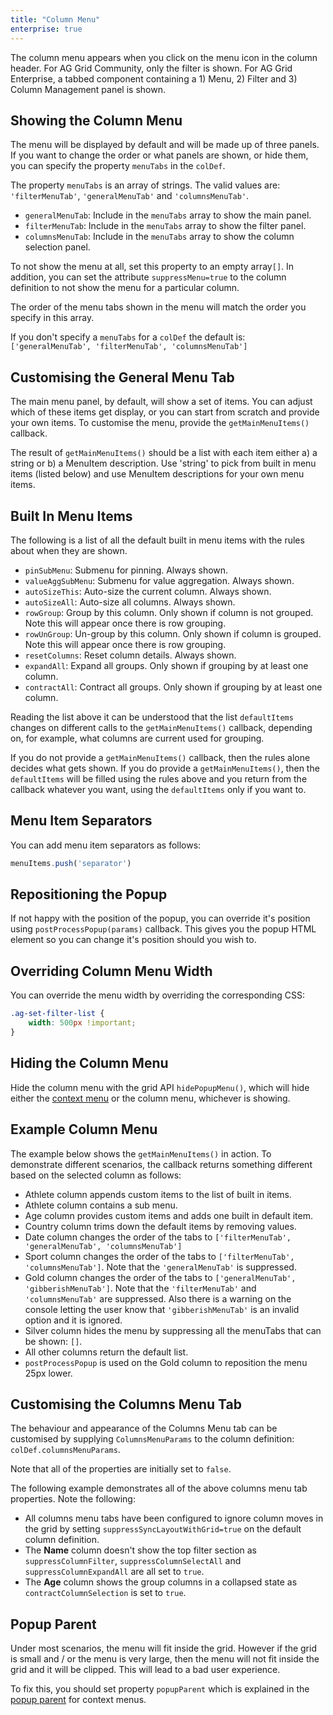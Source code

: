 ```yaml
---
title: "Column Menu"
enterprise: true
---
```


The column menu appears when you click on the menu icon in the column header. For AG Grid Community, only the filter is shown. For AG Grid Enterprise, a tabbed component containing a 1) Menu, 2) Filter and 3) Column Management panel is shown.

## Showing the Column Menu

The menu will be displayed by default and will be made up of three panels. If you want to change the order or what panels are shown, or hide them, you can specify the property `menuTabs` in the `colDef`.

The property `menuTabs` is an array of strings. The valid values are: `'filterMenuTab'`, `'generalMenuTab'` and `'columnsMenuTab'`.

- `generalMenuTab`: Include in the `menuTabs` array to show the main panel.
- `filterMenuTab`: Include in the `menuTabs` array to show the filter panel.
- `columnsMenuTab`: Include in the `menuTabs` array to show the column selection panel.

To not show the menu at all, set this property to an empty array`[]`. In addition, you can set the attribute `suppressMenu=true` to the column definition to not show the menu for a particular column.

The order of the menu tabs shown in the menu will match the order you specify in this array.

If you don't specify a `menuTabs` for a `colDef` the default is: `['generalMenuTab', 'filterMenuTab', 'columnsMenuTab']`

## Customising the General Menu Tab

The main menu panel, by default, will show a set of items. You can adjust which of these items get display, or you can start from scratch and provide your own items. To customise the menu, provide the `getMainMenuItems()` callback.

The result of `getMainMenuItems()` should be a list with each item either a) a string or b) a MenuItem description. Use 'string' to pick from built in menu items (listed below) and use MenuItem descriptions for your own menu items.

<api-documentation source='grid-options/properties.json' section='accessories' names='["getMainMenuItems"]'  ></api-documentation>

## Built In Menu Items

The following is a list of all the default built in menu items with the rules about when they are shown.

- `pinSubMenu`: Submenu for pinning. Always shown.
- `valueAggSubMenu`: Submenu for value aggregation. Always shown.
- `autoSizeThis`: Auto-size the current column. Always shown.
- `autoSizeAll`: Auto-size all columns. Always shown.
- `rowGroup`: Group by this column. Only shown if column is not grouped. Note this will appear once there is row grouping.
- `rowUnGroup`: Un-group by this column. Only shown if column is grouped. Note this will appear once there is row grouping.
- `resetColumns`: Reset column details. Always shown.
- `expandAll`: Expand all groups. Only shown if grouping by at least one column.
- `contractAll`: Contract all groups. Only shown if grouping by at least one column.

Reading the list above it can be understood that the list `defaultItems` changes on different calls to the `getMainMenuItems()` callback, depending on, for example, what columns are current used for grouping.

If you do not provide a `getMainMenuItems()` callback, then the rules alone decides what gets shown. If you do provide a `getMainMenuItems()`, then the `defaultItems` will be filled using the rules above and you return from the callback whatever you want, using the `defaultItems` only if you want to.

## Menu Item Separators

You can add menu item separators as follows:

```js
menuItems.push('separator')
```

## Repositioning the Popup

If not happy with the position of the popup, you can override it's position using `postProcessPopup(params)` callback. This gives you the popup HTML element so you can change it's position should you wish to.

<api-documentation source='grid-options/properties.json' section='accessories' names='["postProcessPopup"]'  ></api-documentation>


## Overriding Column Menu Width

You can override the menu width by overriding the corresponding CSS:

```css
.ag-set-filter-list {
    width: 500px !important;
}
```

## Hiding the Column Menu

Hide the column menu with the grid API `hidePopupMenu()`, which will hide either the [context menu](/context-menu/) or the column menu, whichever is showing.

## Example Column Menu

The example below shows the `getMainMenuItems()` in action. To demonstrate different scenarios, the callback returns something different based on the selected column as follows:

- Athlete column appends custom items to the list of built in items.
- Athlete column contains a sub menu.
- Age column provides custom items and adds one built in default item.
- Country column trims down the default items by removing values.
- Date column changes the order of the tabs to `['filterMenuTab', 'generalMenuTab', 'columnsMenuTab']`
- Sport column changes the order of the tabs to `['filterMenuTab', 'columnsMenuTab']`. Note that the `'generalMenuTab'` is suppressed.
- Gold column changes the order of the tabs to `['generalMenuTab', 'gibberishMenuTab']`. Note that the `'filterMenuTab'` and `'columnsMenuTab'` are suppressed. Also there is a warning on the console letting the user know that `'gibberishMenuTab'` is an invalid option and it is ignored.
- Silver column hides the menu by suppressing all the menuTabs that can be shown: `[]`.
- All other columns return the default list.
- `postProcessPopup` is used on the Gold column to reposition the menu 25px lower.

<grid-example title='Column Menu' name='column-menu' type='generated' options='{ "enterprise": true, "modules": ["clientside", "menu", "columnpanel"] }'></grid-example>

## Customising the Columns Menu Tab

The behaviour and appearance of the Columns Menu tab can be customised by supplying `ColumnsMenuParams` to the column definition: `colDef.columnsMenuParams`.

Note that all of the properties are initially set to `false`.

<api-documentation source='column-properties/properties.json' section='header' names='["columnsMenuParams"]' ></api-documentation>

The following example demonstrates all of the above columns menu tab properties. Note the following:

- All columns menu tabs have been configured to ignore column moves in the grid by setting `suppressSyncLayoutWithGrid=true` on the default column definition.
- The **Name** column doesn't show the top filter section as `suppressColumnFilter`, `suppressColumnSelectAll` and `suppressColumnExpandAll` are all set to `true`.
- The **Age** column shows the group columns in a collapsed state as `contractColumnSelection` is set to `true`.

<grid-example title='Customising Columns Menu Tab' name='customising-columns-menu-tab' type='generated' options='{ "enterprise": true, "modules": ["clientside", "menu", "columnpanel" ] }'></grid-example>

## Popup Parent

Under most scenarios, the menu will fit inside the grid. However if the grid is small and / or the menu is very large, then the menu will not fit inside the grid and it will be clipped. This will lead to a bad user experience.

To fix this, you should set property `popupParent` which is explained in the [popup parent](/context-menu/#popup-parent) for context menus.
